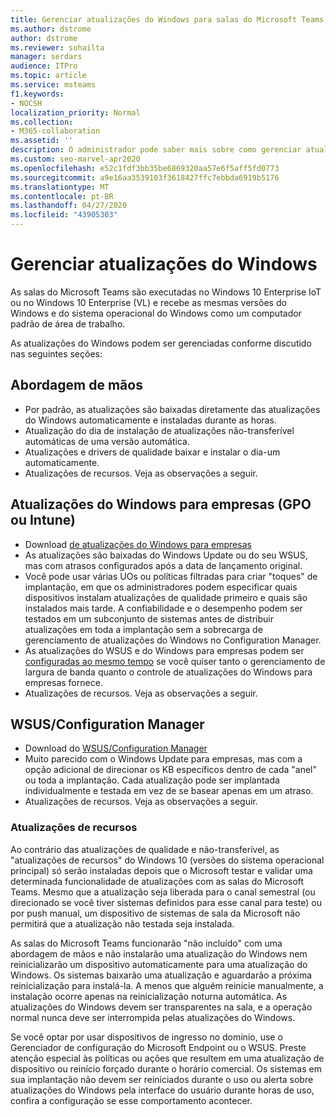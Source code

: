 ```yaml
---
title: Gerenciar atualizações do Windows para salas do Microsoft Teams
ms.author: dstrome
author: dstrome
ms.reviewer: sohailta
manager: serdars
audience: ITPro
ms.topic: article
ms.service: msteams
f1.keywords:
- NOCSH
localization_priority: Normal
ms.collection:
- M365-collaboration
ms.assetid: ''
description: O administrador pode saber mais sobre como gerenciar atualizações do Windows e atualizações de recursos do Windows para salas do Microsoft Teams.
ms.custom: seo-marvel-apr2020
ms.openlocfilehash: e52c1fdf3bb35be6869320aa57e6f5aff5fd0773
ms.sourcegitcommit: a9e16aa3539103f3618427ffc7ebbda6919b5176
ms.translationtype: MT
ms.contentlocale: pt-BR
ms.lasthandoff: 04/27/2020
ms.locfileid: "43905303"
---
```

# <a name="manage-windows-updates"></a>Gerenciar atualizações do Windows

As salas do Microsoft Teams são executadas no Windows 10 Enterprise IoT ou no Windows 10 Enterprise (VL) e recebe as mesmas versões do Windows e do sistema operacional do Windows como um computador padrão de área de trabalho.

As atualizações do Windows podem ser gerenciadas conforme discutido nas seguintes seções:

## <a name="hands-off-approach"></a>Abordagem de mãos 

- Por padrão, as atualizações são baixadas diretamente das atualizações do Windows automaticamente e instaladas durante as horas.
- Atualização do dia de instalação de atualizações não-transferível automáticas de uma versão automática.
- Atualizações e drivers de qualidade baixar e instalar o dia-um automaticamente.
- Atualizações de recursos. Veja as observações a seguir.

## <a name="windows-updates-for-business-gpo-or-intune"></a>Atualizações do Windows para empresas (GPO ou Intune)  

- Download [de atualizações do Windows para empresas](https://docs.microsoft.com/windows/deployment/update/waas-manage-updates-wufb)
- As atualizações são baixadas do Windows Update ou do seu WSUS, mas com atrasos configurados após a data de lançamento original.
- Você pode usar várias UOs ou políticas filtradas para criar "toques" de implantação, em que os administradores podem especificar quais dispositivos instalam atualizações de qualidade primeiro e quais são instalados mais tarde. A confiabilidade e o desempenho podem ser testados em um subconjunto de sistemas antes de distribuir atualizações em toda a implantação sem a sobrecarga de gerenciamento de atualizações do Windows no Configuration Manager.
- As atualizações do WSUS e do Windows para empresas podem ser [configuradas ao mesmo tempo](https://docs.microsoft.com/windows/deployment/update/waas-integrate-wufb) se você quiser tanto o gerenciamento de largura de banda quanto o controle de atualizações do Windows para empresas fornece.
- Atualizações de recursos. Veja as observações a seguir.

## <a name="wsusconfiguration-manager"></a>WSUS/Configuration Manager

- Download do [WSUS/Configuration Manager](https://docs.microsoft.com/windows/deployment/update/waas-manage-updates-configuration-manager)
- Muito parecido com o Windows Update para empresas, mas com a opção adicional de direcionar os KB específicos dentro de cada "anel" ou toda a implantação. Cada atualização pode ser implantada individualmente e testada em vez de se basear apenas em um atraso.
- Atualizações de recursos. Veja as observações a seguir.

### <a name="feature-updates"></a>Atualizações de recursos

Ao contrário das atualizações de qualidade e não-transferível, as "atualizações de recursos" do Windows 10 (versões do sistema operacional principal) só serão instaladas depois que o Microsoft testar e validar uma determinada funcionalidade de atualizações com as salas do Microsoft Teams. Mesmo que a atualização seja liberada para o canal semestral (ou direcionado se você tiver sistemas definidos para esse canal para teste) ou por push manual, um dispositivo de sistemas de sala da Microsoft não permitirá que a atualização não testada seja instalada.

As salas do Microsoft Teams funcionarão "não incluído" com uma abordagem de mãos e não instalarão uma atualização do Windows nem reinicializarão um dispositivo automaticamente para uma atualização do Windows. Os sistemas baixarão uma atualização e aguardarão a próxima reinicialização para instalá-la. A menos que alguém reinicie manualmente, a instalação ocorre apenas na reinicialização noturna automática. As atualizações do Windows devem ser transparentes na sala, e a operação normal nunca deve ser interrompida pelas atualizações do Windows.

Se você optar por usar dispositivos de ingresso no domínio, use o Gerenciador de configuração do Microsoft Endpoint ou o WSUS. Preste atenção especial às políticas ou ações que resultem em uma atualização de dispositivo ou reinício forçado durante o horário comercial. Os sistemas em sua implantação não devem ser reiniciados durante o uso ou alerta sobre atualizações do Windows pela interface do usuário durante horas de uso, confira a configuração se esse comportamento acontecer.